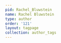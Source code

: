 ```yaml
---
pid: Rachel_Bluwstein
name: Rachel Bluwstein
type: author
order: '121'
layout: tagpage
collection: author_tags
---
```

